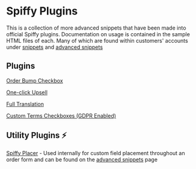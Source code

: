# Spiffy Plugins
This is a collection of more advanced snippets that have been made into official Spiffy plugins. Documentation on usage is contained in the sample HTML files of each. Many of which are found within customers' accounts under [snippets](https://app.gospiffy.com/snippets) and [advanced snippets](https://app.gospiffy.com/snippets/advanced)

## Plugins

[Order Bump Checkbox](https://github.com/SpiffyUp/spiffyup.github.io/blob/master/spiffy-bump.html)

[One-click Upsell](https://github.com/SpiffyUp/spiffyup.github.io/blob/master/spiffy-upsell.html)

[Full Translation](https://github.com/SpiffyUp/spiffyup.github.io/blob/master/spiffy-translation.html)

[Custom Terms Checkboxes (GDPR Enabled)](https://github.com/SpiffyUp/spiffyup.github.io/blob/master/spiffy-gdpr.html)

## Utility Plugins :zap:

[Spiffy Placer](https://github.com/SpiffyUp/spiffyup.github.io/blob/master/spiffy-placer.js) -
Used internally for custom field placement throughout an order form and can be found on the [advanced snippets](https://app.gospiffy.com/snippets/advanced) page
